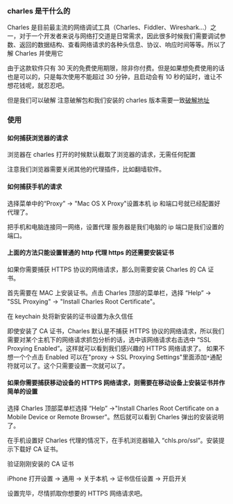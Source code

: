 ### charles 是干什么的

Charles 是目前最主流的网络调试工具（Charles、Fiddler、Wireshark...）之一，对于一个开发者来说与网络打交道是日常需求，因此很多时候我们需要调试参数、返回的数据结构、查看网络请求的各种头信息、协议、响应时间等等。所以了解 Charles 并使用它

由于这款软件只有 30 天的免费使用期限，除非你付费。但是如果想免费使用的话也是可以的，只是每次使用不能超过 30 分钟，且启动会有 10 秒的延时，谁让不想花钱呢，就忍忍吧。

但是我们可以破解 注意破解包和我们安装的 charles 版本需要一致[破解地址](https://www.zzzmode.com/mytools/charles/)

### 使用

#### 如何捕获浏览器的请求

浏览器在 charles 打开的时候默认截取了浏览器的请求，无需任何配置

注意我们浏览器需要关闭其他的代理插件，比如翻墙软件。

#### 如何捕获手机的请求

选择菜单中的“Proxy” -> "Mac OS X Proxy"设置本机 ip 和端口号就已经配置好代理了。

把手机和电脑连接同一网络，设置代理 服务器是我们电脑的 ip 端口是我们设置的端口。

#### 上面的方法只能设置普通的 http 代理 https 的还需要安装证书

如果你需要捕获 HTTPS 协议的网络请求，那么则需要安装 Charles 的 CA 证书。

首先需要在 MAC 上安装证书。点击 Charles 顶部的菜单栏，选择 “Help” -> "SSL Proxying" -> "Install Charles Root Certificate"。

在 keychain 处将新安装的证书设置为永久信任

即使安装了 CA 证书，Charles 默认是不捕获 HTTPS 协议的网络请求，所以我们需要对某个主机下的网络请求抓包分析的话，选中该网络请求右击选中 “SSL Proxying Enabled”。这样就可以看到我们感兴趣的 HTTPS 网络请求了。 如果不想一个个点击 Enabled 可以在"proxy -> SSL Proxying Settings"里面添加`*`通配符就可以了。这个只需要设置一次就可以了。

#### 如果你需要捕获移动设备的 HTTPS 网络请求，则需要在移动设备上安装证书并作简单的设置

选择 Charles 顶部菜单栏选择 “Help” ->"Install Charles Root Certificate on a Mobile Device or Remote Browser"。然后就可以看到 Charles 弹出的安装说明了。

在手机设置好 Charles 代理的情况下，在手机浏览器输入 “chls.pro/ssl”。安装提示下载好 CA 证书。

验证刚刚安装的 CA 证书

iPhone 打开设置 -> 通用 -> 关于本机 -> 证书信任设置 -> 开启开关

设置完毕，尽情抓取你想要的 HTTPS 网络请求吧。
